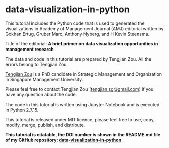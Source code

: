 # data-visualization-in-python

This tutorial includes the Python code that is used to generated the visualizations in Academy of Management Journal (AMJ) editorial written by Gokhan Ertug, Gruber Marc, Anthony Nyberg, and H Kevin Steensma.

Title of the editorial: **A brief primer on data visualization opportunities in management research**

The data and code in this tutorial are prepared by Tengjian Zou. All the errors belong to Tengjian Zou.

[Tengjian Zou](https://www.researchgate.net/profile/Tengjian_Zou) is a PhD candidate in Strategic Management and Organization in Singapore Management University.

Please feel free to contact Tengjian Zou (tengjian.sg@gmail.com) if you have any question about the code.

The code in this tutorial is written using Jupyter Notebook and is executed in Python 2.7.15. 

This tutorial is released under MIT licence, please feel free to use, copy, modify, merge, publish, and distribute.

**This tutorial is citatable, the DOI number is shown in the README.md file of my GitHub repository: [data-visualization-in-python](https://github.com/tengjian-zou/data-visualization-in-python)**
